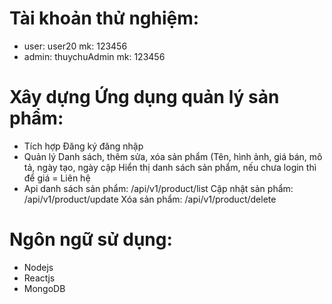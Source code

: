 # Tài khoản thử nghiệm:
- user: user20 mk: 123456
- admin: thuychuAdmin mk: 123456

# Xây dựng Ứng dụng quản lý sản phẩm:

- Tích hợp Đăng ký đăng nhập
- Quản lý Danh sách, thêm sửa, xóa sản phẩm (Tên, hình ảnh, giá bán, mô tả, ngày tạo, ngày cập Hiển thị danh sách sản phẩm, nếu chưa login thì để giá = Liên hệ
- Api danh sách sản phẩm: /api/v1/product/list
Cập nhật sản phẩm: /api/v1/product/update
Xóa sản phẩm: /api/v1/product/delete

# Ngôn ngữ sử dụng:

- Nodejs
- Reactjs
- MongoDB
